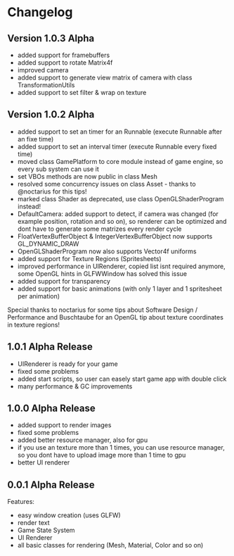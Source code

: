 # Changelog

## Version 1.0.3 Alpha
  - added support for framebuffers
  - added support to rotate Matrix4f
  - improved camera
  - added support to generate view matrix of camera with class TransformationUtils
  - added support to set filter & wrap on texture

## Version 1.0.2 Alpha
  - added support to set an timer for an Runnable (execute Runnable after an fixe time)
  - added support to set an interval timer (execute Runnable every fixed time)
  - moved class GamePlatform to core module instead of game engine, so every sub system can use it
  - set VBOs methods are now public in class Mesh
  - resolved some concurrency issues on class Asset - thanks to @noctarius for this tips!
  - marked class Shader as deprecated, use class OpenGLShaderProgram instead!
  - DefaultCamera: added support to detect, if camera was changed (for example position, rotation and so on), so renderer can be optimized and dont have to generate some matrizes every render cycle
  - FloatVertexBufferObject & IntegerVertexBufferObject now supports GL_DYNAMIC_DRAW
  - OpenGLShaderProgram now also supports Vector4f uniforms
  - added support for Texture Regions (Spritesheets)
  - improved performance in UIRenderer, copied list isnt required anymore, some OpenGL hints in GLFWWindow has solved this issue
  - added support for transparency
  - added support for basic animations (with only 1 layer and 1 spritesheet per animation)

Special thanks to noctarius for some tips about Software Design / Performance and Buschtaube for an OpenGL tip about texture coordinates in texture regions!

## 1.0.1 Alpha Release
  - UIRenderer is ready for your game
  - fixed some problems
  - added start scripts, so user can easely start game app with double click
  - many performance & GC improvements

## 1.0.0 Alpha Release
  - added support to render images
  - fixed some problems
  - added better resource manager, also for gpu
  - if you use an texture more than 1 times, you can use resource manager, so you dont have to upload image more than 1 time to gpu
  - better UI renderer


## 0.0.1 Alpha Release
Features:

  - easy window creation (uses GLFW)
  - render text
  - Game State System
  - UI Renderer
  - all basic classes for rendering (Mesh, Material, Color and so on)